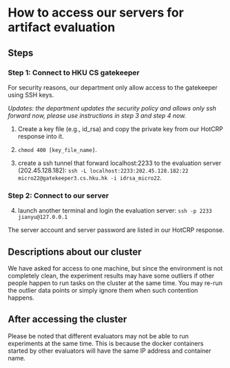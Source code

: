 # How to access our servers for artifact evaluation

## Steps

### Step 1: Connect to HKU CS gatekeeper

For security reasons, our department only allow access to the gatekeeper using SSH keys.

*Updates: the department updates the security policy and allows only ssh forward now, please use instructions in step 3 and step 4 now.*

1. Create a key file (e.g., id_rsa) and copy the private key from our HotCRP response into it.

2. `chmod 400 [key_file_name]`.

3. create a ssh tunnel that forward localhost:2233 to the evaluation server (202.45.128.182): `ssh -L localhost:2233:202.45.128.182:22 micro22@gatekeeper3.cs.hku.hk -i idrsa_micro22`.


### Step 2: Connect to our server

4. launch another terminal and login the evaluation server: `ssh -p 2233 jianyu@127.0.0.1`

The server account and server password are listed in our HotCRP response.

## Descriptions about our cluster

We have asked for access to one machine, but since the environment is not
completely clean, the experiment results may have some outliers if other people
happen to run tasks on the cluster at the same time. You may re-run the outlier
data points or simply ignore them when such contention happens.

## After accessing the cluster

Please be noted that different evaluators may not be able to run experiments at
the same time. This is because the docker containers started by other evaluators
will have the same IP address and container name.
